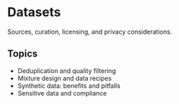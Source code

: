 # Datasets

Sources, curation, licensing, and privacy considerations.

## Topics
- Deduplication and quality filtering
- Mixture design and data recipes
- Synthetic data: benefits and pitfalls
- Sensitive data and compliance
